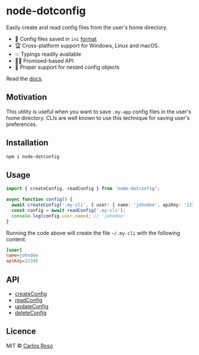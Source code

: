 # node-dotconfig

Easily create and read config files from the user's home directory.

- 🐝 Config files saved in `ini` [format](https://github.com/npm/ini)
- 🏆 Cross-platform support for Windows, Linux and macOS.
- 💥 Typings readily available
- 🏄‍♂️ Promised-based API
- 🥑 Proper support for nested config objects

Read the [docs](https://caroso1222.github.io/node-dotconfig).

## Motivation

This utility is useful when you want to save `.my-app` config files in the user's home directory. CLIs are well known to use this technique for saving user's preferences.

## Installation

```bash
npm i node-dotconfig
```

## Usage

```typescript
import { createConfig, readConfig } from 'node-dotconfig';

async function config() {
  await createConfig('.my-cli', { user: { name: 'johndoe', apiKey: '12345' } });
  const config = await readConfig('.my-cli');
  console.log(config.user.name); // 'johndoe'
}
```

Running the code above will create the file `~/.my-cli` with the following content:

```ini
[user]
name=johndoe
apiKey=12345
```

## API

- [createConfig](https://caroso1222.github.io/node-dotconfig/globals.html#createconfig)
- [readConfig](https://caroso1222.github.io/node-dotconfig/globals.html#readconfig)
- [updateConfig](https://caroso1222.github.io/node-dotconfig/globals.html#updateconfig)
- [deleteConfig](https://caroso1222.github.io/node-dotconfig/globals.html#deleteconfig)

## Licence

MIT © [Carlos Roso](https://carlosroso.com/)
